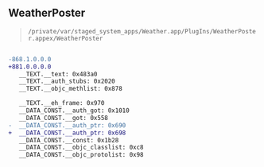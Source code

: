 ## WeatherPoster

> `/private/var/staged_system_apps/Weather.app/PlugIns/WeatherPoster.appex/WeatherPoster`

```diff

-868.1.0.0.0
+881.0.0.0.0
   __TEXT.__text: 0x483a0
   __TEXT.__auth_stubs: 0x2020
   __TEXT.__objc_methlist: 0x878

   __TEXT.__eh_frame: 0x970
   __DATA_CONST.__auth_got: 0x1010
   __DATA_CONST.__got: 0x558
-  __DATA_CONST.__auth_ptr: 0x690
+  __DATA_CONST.__auth_ptr: 0x698
   __DATA_CONST.__const: 0x1b28
   __DATA_CONST.__objc_classlist: 0xc8
   __DATA_CONST.__objc_protolist: 0x98

```
